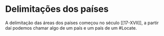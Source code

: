 # Delimitações dos países

A delimitação das áreas dos países começou no século [[17-XVII]], a partir daí podemos chamar algo de um país e um país de um #Locate.
